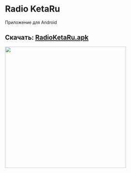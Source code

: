 # Radio KetaRu
Приложение для Android

## Скачать: [RadioKetaRu.apk](https://github.com/lisikme/live.ketaru.com/releases/download/Stable/RadioKetaRu.apk)

<img src="https://github.com/lisikme/live.ketaru.com/blob/main/Screenshot_2023-11-08-04-17-12-759.jpg" style="width:400px;"/>
